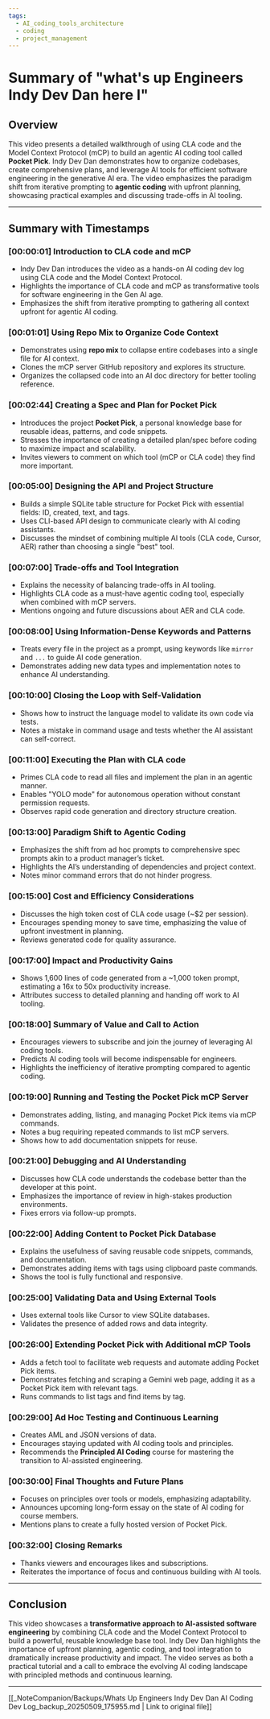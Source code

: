 ```yaml
---
tags:
  - AI_coding_tools_architecture
  - coding
  - project_management
---
```

# Summary of "what's up Engineers Indy Dev Dan here I"

## Overview

This video presents a detailed walkthrough of using CLA code and the Model Context Protocol (mCP) to build an agentic AI coding tool called **Pocket Pick**. Indy Dev Dan demonstrates how to organize codebases, create comprehensive plans, and leverage AI tools for efficient software engineering in the generative AI era. The video emphasizes the paradigm shift from iterative prompting to **agentic coding** with upfront planning, showcasing practical examples and discussing trade-offs in AI tooling.

---

## Summary with Timestamps

### [00:00:01] Introduction to CLA code and mCP
- Indy Dev Dan introduces the video as a hands-on AI coding dev log using CLA code and the Model Context Protocol.
- Highlights the importance of CLA code and mCP as transformative tools for software engineering in the Gen AI age.
- Emphasizes the shift from iterative prompting to gathering all context upfront for agentic AI coding.

### [00:01:01] Using Repo Mix to Organize Code Context
- Demonstrates using **repo mix** to collapse entire codebases into a single file for AI context.
- Clones the mCP server GitHub repository and explores its structure.
- Organizes the collapsed code into an AI doc directory for better tooling reference.

### [00:02:44] Creating a Spec and Plan for Pocket Pick
- Introduces the project **Pocket Pick**, a personal knowledge base for reusable ideas, patterns, and code snippets.
- Stresses the importance of creating a detailed plan/spec before coding to maximize impact and scalability.
- Invites viewers to comment on which tool (mCP or CLA code) they find more important.

### [00:05:00] Designing the API and Project Structure
- Builds a simple SQLite table structure for Pocket Pick with essential fields: ID, created, text, and tags.
- Uses CLI-based API design to communicate clearly with AI coding assistants.
- Discusses the mindset of combining multiple AI tools (CLA code, Cursor, AER) rather than choosing a single "best" tool.

### [00:07:00] Trade-offs and Tool Integration
- Explains the necessity of balancing trade-offs in AI tooling.
- Highlights CLA code as a must-have agentic coding tool, especially when combined with mCP servers.
- Mentions ongoing and future discussions about AER and CLA code.

### [00:08:00] Using Information-Dense Keywords and Patterns
- Treats every file in the project as a prompt, using keywords like `mirror` and `...` to guide AI code generation.
- Demonstrates adding new data types and implementation notes to enhance AI understanding.

### [00:10:00] Closing the Loop with Self-Validation
- Shows how to instruct the language model to validate its own code via tests.
- Notes a mistake in command usage and tests whether the AI assistant can self-correct.

### [00:11:00] Executing the Plan with CLA code
- Primes CLA code to read all files and implement the plan in an agentic manner.
- Enables "YOLO mode" for autonomous operation without constant permission requests.
- Observes rapid code generation and directory structure creation.

### [00:13:00] Paradigm Shift to Agentic Coding
- Emphasizes the shift from ad hoc prompts to comprehensive spec prompts akin to a product manager’s ticket.
- Highlights the AI’s understanding of dependencies and project context.
- Notes minor command errors that do not hinder progress.

### [00:15:00] Cost and Efficiency Considerations
- Discusses the high token cost of CLA code usage (~$2 per session).
- Encourages spending money to save time, emphasizing the value of upfront investment in planning.
- Reviews generated code for quality assurance.

### [00:17:00] Impact and Productivity Gains
- Shows 1,600 lines of code generated from a ~1,000 token prompt, estimating a 16x to 50x productivity increase.
- Attributes success to detailed planning and handing off work to AI tooling.

### [00:18:00] Summary of Value and Call to Action
- Encourages viewers to subscribe and join the journey of leveraging AI coding tools.
- Predicts AI coding tools will become indispensable for engineers.
- Highlights the inefficiency of iterative prompting compared to agentic coding.

### [00:19:00] Running and Testing the Pocket Pick mCP Server
- Demonstrates adding, listing, and managing Pocket Pick items via mCP commands.
- Notes a bug requiring repeated commands to list mCP servers.
- Shows how to add documentation snippets for reuse.

### [00:21:00] Debugging and AI Understanding
- Discusses how CLA code understands the codebase better than the developer at this point.
- Emphasizes the importance of review in high-stakes production environments.
- Fixes errors via follow-up prompts.

### [00:22:00] Adding Content to Pocket Pick Database
- Explains the usefulness of saving reusable code snippets, commands, and documentation.
- Demonstrates adding items with tags using clipboard paste commands.
- Shows the tool is fully functional and responsive.

### [00:25:00] Validating Data and Using External Tools
- Uses external tools like Cursor to view SQLite databases.
- Validates the presence of added rows and data integrity.

### [00:26:00] Extending Pocket Pick with Additional mCP Tools
- Adds a fetch tool to facilitate web requests and automate adding Pocket Pick items.
- Demonstrates fetching and scraping a Gemini web page, adding it as a Pocket Pick item with relevant tags.
- Runs commands to list tags and find items by tag.

### [00:29:00] Ad Hoc Testing and Continuous Learning
- Creates AML and JSON versions of data.
- Encourages staying updated with AI coding tools and principles.
- Recommends the **Principled AI Coding** course for mastering the transition to AI-assisted engineering.

### [00:30:00] Final Thoughts and Future Plans
- Focuses on principles over tools or models, emphasizing adaptability.
- Announces upcoming long-form essay on the state of AI coding for course members.
- Mentions plans to create a fully hosted version of Pocket Pick.

### [00:32:00] Closing Remarks
- Thanks viewers and encourages likes and subscriptions.
- Reiterates the importance of focus and continuous building with AI tools.

---

## Conclusion

This video showcases a **transformative approach to AI-assisted software engineering** by combining CLA code and the Model Context Protocol to build a powerful, reusable knowledge base tool. Indy Dev Dan highlights the importance of upfront planning, agentic coding, and tool integration to dramatically increase productivity and impact. The video serves as both a practical tutorial and a call to embrace the evolving AI coding landscape with principled methods and continuous learning.

---
[[_NoteCompanion/Backups/Whats Up Engineers Indy Dev Dan AI Coding Dev Log_backup_20250509_175955.md | Link to original file]]